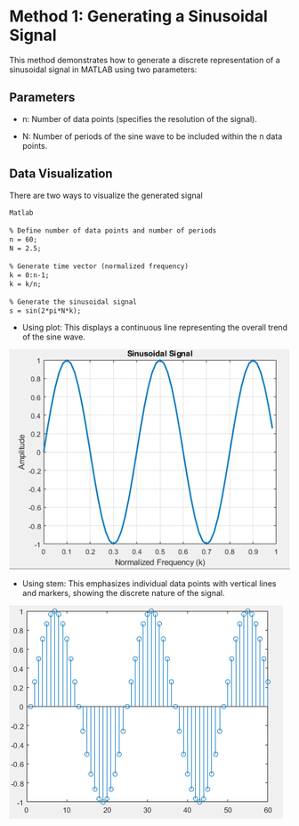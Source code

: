 # Method 1: Generating a Sinusoidal Signal
This method demonstrates how to generate a discrete representation of a sinusoidal signal in MATLAB using two parameters:

## Parameters
- n: Number of data points (specifies the resolution of the signal).

- N: Number of periods of the sine wave to be included within the n data points.


## Data Visualization
There are two ways to visualize the generated signal
```
Matlab

% Define number of data points and number of periods
n = 60;
N = 2.5;

% Generate time vector (normalized frequency)
k = 0:n-1;
k = k/n;

% Generate the sinusoidal signal
s = sin(2*pi*N*k);
```


- Using plot: This displays a continuous line representing the overall trend of the sine wave.
  
!["continuous signal data"](continous-signal.PNG)

- Using stem: This emphasizes individual data points with vertical lines and markers, showing the discrete nature of the signal.

!["discrete signal data"](discrete-signal.PNG)
